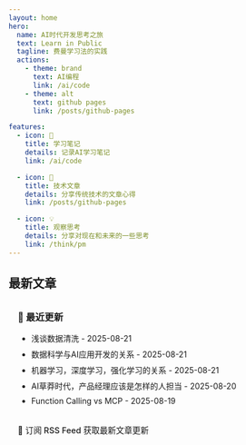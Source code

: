 ```yaml
---
layout: home
hero:
  name: AI时代开发思考之旅
  text: Learn in Public
  tagline: 费曼学习法的实践
  actions:
    - theme: brand
      text: AI编程
      link: /ai/code
    - theme: alt
      text: github pages
      link: /posts/github-pages

features:
  - icon: 🚀
    title: 学习笔记
    details: 记录AI学习笔记
    link: /ai/code

  - icon: 📝
    title: 技术文章
    details: 分享传统技术的文章心得
    link: /posts/github-pages

  - icon: 💡
    title: 观察思考
    details: 分享对现在和未来的一些思考
    link: /think/pm
---
```


<script setup>
import { withBase } from 'vitepress'
</script>

<div class="article-section">
  <h2>最新文章</h2>

  <div class="vp-raw">
  <div class="custom-block">
    <h3>📖 最近更新</h3>
    <ul>
      <li><a :href="withBase('/ai/data-cleaning')">浅谈数据清洗</a> - 2025-08-21</li>
      <li><a :href="withBase('/ai/data-science')">数据科学与AI应用开发的关系</a> - 2025-08-21</li>
      <li><a :href="withBase('/ai/machine-learning')">机器学习，深度学习，强化学习的关系</a> - 2025-08-21</li>
      <li><a :href="withBase('/think/pm')">AI草莽时代，产品经理应该是怎样的人担当</a> - 2025-08-20</li>
      <li><a :href="withBase('/ai/function-calling-vs-mcp')">Function Calling vs MCP</a> - 2025-08-19</li>
    </ul>
    <div class="rss-subscribe">
      <p>📡 <a href="./rss.xml">订阅 RSS Feed</a> 获取最新文章更新</p>
    </div>
  </div>
  </div>
</div>

<style>
.custom-block {
  padding: 1rem;
  border-radius: 8px;
  background: var(--vp-c-bg-soft);
  border: 1px solid var(--vp-c-divider);
}

.custom-block h3 {
  margin-top: 0;
  margin-bottom: 1rem;
  color: var(--vp-c-text-1);
}

.custom-block ul {
  margin: 0;
  padding-left: 1.5rem;
}

.custom-block li {
  margin-bottom: 0.5rem;
}

.custom-block a {
  color: var(--vp-c-brand);
  text-decoration: none;
}

.custom-block a:hover {
  text-decoration: underline;
}

.rss-subscribe {
  margin-top: 1rem;
  padding-top: 1rem;
  border-top: 1px solid var(--vp-c-divider);
}

.rss-subscribe p {
  margin: 0;
  font-size: 0.9rem;
  color: var(--vp-c-text-2);
}

.rss-subscribe a {
  color: var(--vp-c-brand);
  text-decoration: none;
  font-weight: 500;
}

.rss-subscribe a:hover {
  text-decoration: underline;
}
</style>